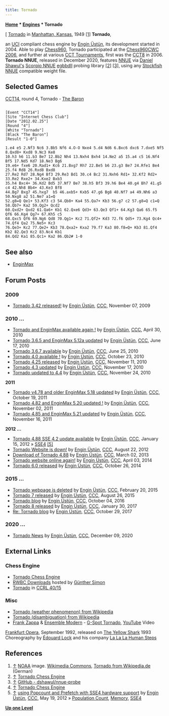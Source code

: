 ```yaml
---
title: Tornado
---
```

**[Home](Home "Home") \* [Engines](Engines "Engines") \* Tornado**



[ [Tornado](https://en.wikipedia.org/wiki/Tornado) in [Manhattan, Kansas](https://en.wikipedia.org/wiki/Manhattan,_Kansas), 1949 <a id="cite-note-1" href="#cite-ref-1">[1]</a>
**Tornado**,  

an [UCI](UCI "UCI") compliant chess engine by [Engin Üstün](Engin_%C3%9Cst%C3%BCn "Engin Üstün"), its development started in 2004. Able to play [Chess960](Chess960 "Chess960"), Tornado participated at the [Chess960CWC 2006](Chess960CWC_2006 "Chess960CWC 2006"), and further at various [CCT Tournaments](CCT_Tournaments "CCT Tournaments"), first was the [CCT8](CCT8 "CCT8") in 2006. **Tornado NNUE**, released in December 2020, features [NNUE](NNUE "NNUE") via [Daniel Shawul's](Daniel_Shawul "Daniel Shawul") [Scorpio NNUE](Scorpio#ScorpioNNUE "Scorpio") [egbbdll](Scorpio#Bitbases "Scorpio") probing library <a id="cite-note-2" href="#cite-ref-2">[2]</a> <a id="cite-note-3" href="#cite-ref-3">[3]</a>, using any [Stockfish NNUE](Stockfish_NNUE "Stockfish NNUE") compatible weight file.



## Selected Games


[CCT14](CCT14 "CCT14"), round 4, Tornado - [The Baron](The_Baron "The Baron")




```

[Event "CCT14"]
[Site "Internet Chess Club"]
[Date "2012.02.25"]
[Round "4"]
[White "Tornado"]
[Black "The Baron"]
[Result "1-0"]

1.e4 e5 2.Nf3 Nc6 3.Bb5 Nf6 4.O-O Nxe4 5.d4 Nd6 6.Bxc6 dxc6 7.dxe5 Nf5 8.Qxd8+ Kxd8 9.Nc3 Ke8 
10.h3 h6 11.b3 Be7 12.Bb2 Nh4 13.Nxh4 Bxh4 14.Ne2 a5 15.a4 c5 16.Nf4 Bf5 17.Nd5 Kd7 18.Ne3 Bg6 
19.e6+ fxe6 20.Rad1+ Kc6 21.Bxg7 Rh7 22.Be5 b6 23.g3 Be7 24.Rfe1 Be4 25.f4 Rd8 26.Rxd8 Bxd8 
27.Re2 Rd7 28.Ng4 Bf3 29.Re3 Bd1 30.c4 Bc2 31.Nxh6 Rd1+ 32.Kf2 Rd2+ 33.Re2 Rxe2+ 34.Kxe2 Bxb3 
35.h4 Bxc4+ 36.Kd2 Bd5 37.Nf7 Be7 38.h5 Bf3 39.h6 Be4 40.g4 Bh7 41.g5 c4 42.Nh8 Bb4+ 43.Ke3 Bf8 
44.Bg7 Bxg7 45.hxg7  b5 46.axb5+ Kxb5 47.g6 Bg8 48.Nf7 a4 49.Nh6 a3 50.Nxg8 a2 51.Ne7 a1=Q 
52.g8=Q Qe1+ 53.Kf3 c3 54.Qb8+ Ka4 55.Qa7+ Kb3 56.g7 c2 57.g8=Q c1=Q 58.Qb7+ Ka2 59.Qg2+ Qcd2
60.Qxd2+ Qxd2 61.Qa6+ Kb1 62.Qxe6 Qd3+ 63.Qe3 Qf1+ 64.Kg3 Qa6 65.f5 Qf6 66.Kg4 Qg7+ 67.Kh5 c5 
68.Qxc5 Qf6 69.Ng6 Qd8 70.Qg1+ Kc2 71.Qf2+ Kd3 72.f6 Qd5+ 73.Kg4 Qc4+ 74.Qf4 Qa2 75.Ne5+ Kc3 
76.Qe3+ Kc2 77.Qe2+ Kb3 78.Qxa2+ Kxa2 79.f7 Ka3 80.f8=Q+ Kb3 81.Qf4 Kb2 82.Qe3 Kc2 83.Nc4 Kb1
84.Qd2 Ka1 85.Qc1+ Ka2 86.Qb2# 1-0

```

## See also


* [EnginMax](EnginMax "EnginMax")


## Forum Posts


### 2009


* [Tornado 3.42 released!](http://www.talkchess.com/forum/viewtopic.php?t=30525) by [Engin Üstün](Engin_%C3%9Cst%C3%BCn "Engin Üstün"), [CCC](CCC "CCC"), November 07, 2009


### 2010 ...


* [Tornado and EnginMax available again !](http://www.talkchess.com/forum/viewtopic.php?t=34081) by [Engin Üstün](Engin_%C3%9Cst%C3%BCn "Engin Üstün"), [CCC](CCC "CCC"), April 30, 2010
* [Tornado 3.6.5 and EnginMax 5.12a updated](http://www.talkchess.com/forum/viewtopic.php?t=34987) by [Engin Üstün](Engin_%C3%9Cst%C3%BCn "Engin Üstün"), [CCC](CCC "CCC"), June 17, 2010
* [Tornado 3.6.7 available](http://www.talkchess.com/forum/viewtopic.php?t=35149) by [Engin Üstün](Engin_%C3%9Cst%C3%BCn "Engin Üstün"), [CCC](CCC "CCC"), June 25, 2010
* [Tornado 4.0 available !](http://www.talkchess.com/forum/viewtopic.php?t=36460) by [Engin Üstün](Engin_%C3%9Cst%C3%BCn "Engin Üstün"), [CCC](CCC "CCC"), October 23, 2010
* [Tornado 4.25 released](http://www.talkchess.com/forum/viewtopic.php?t=36660) by [Engin Üstün](Engin_%C3%9Cst%C3%BCn "Engin Üstün"), [CCC](CCC "CCC"), November 11, 2010
* [Tornado 4.3 updated](http://www.talkchess.com/forum/viewtopic.php?t=36741) by [Engin Üstün](Engin_%C3%9Cst%C3%BCn "Engin Üstün"), [CCC](CCC "CCC"), November 17, 2010
* [Tornado updated to 4.4](http://www.talkchess.com/forum/viewtopic.php?t=36809) by [Engin Üstün](Engin_%C3%9Cst%C3%BCn "Engin Üstün"), [CCC](CCC "CCC"), November 24, 2010


**2011**



* [Tornado v4.78 and older EnginMax 5.18 updated](http://www.talkchess.com/forum/viewtopic.php?t=40831) by [Engin Üstün](Engin_%C3%9Cst%C3%BCn "Engin Üstün"), [CCC](CCC "CCC"), October 19, 2011
* [Tornado 4.82 and EnginMax 5.20 updated !](http://www.talkchess.com/forum/viewtopic.php?t=40979) by [Engin Üstün](Engin_%C3%9Cst%C3%BCn "Engin Üstün"), [CCC](CCC "CCC"), November 02, 2011
* [Tornado 4.85 and EnginMax 5.21 updated](http://www.talkchess.com/forum/viewtopic.php?t=41107) by [Engin Üstün](Engin_%C3%9Cst%C3%BCn "Engin Üstün"), [CCC](CCC "CCC"), November 16, 2011


**2012 ...**



* [Tornado 4.88 SSE 4.2 update available](http://www.talkchess.com/forum/viewtopic.php?t=42009) by [Engin Üstün](Engin_%C3%9Cst%C3%BCn "Engin Üstün"), [CCC](CCC "CCC"), January 15, 2012 » [SSE4](SSE4 "SSE4") <a id="cite-note-5" href="#cite-ref-5">[5]</a>
* [Tornado Website is down!](http://www.talkchess.com/forum/viewtopic.php?t=44866) by [Engin Üstün](Engin_%C3%9Cst%C3%BCn "Engin Üstün"), [CCC](CCC "CCC"), August 22, 2012
* [Download of Tornado 4.88](http://www.talkchess.com/forum/viewtopic.php?t=47391) by [Engin Üstün](Engin_%C3%9Cst%C3%BCn "Engin Üstün"), [CCC](CCC "CCC"), March 02, 2013
* [Tornado website online again!](http://www.talkchess.com/forum/viewtopic.php?t=51844) by [Engin Üstün](Engin_%C3%9Cst%C3%BCn "Engin Üstün"), [CCC](CCC "CCC"), April 03, 2014
* [Tornado 6.0 released](http://www.talkchess.com/forum/viewtopic.php?t=54148) by [Engin Üstün](Engin_%C3%9Cst%C3%BCn "Engin Üstün"), [CCC](CCC "CCC"), October 26, 2014


### 2015 ...


* [Tornado webpage is deleted](http://www.talkchess.com/forum/viewtopic.php?t=55403) by [Engin Üstün](Engin_%C3%9Cst%C3%BCn "Engin Üstün"), [CCC](CCC "CCC"), February 20, 2015
* [Tornado 7 released](http://www.talkchess.com/forum/viewtopic.php?t=57390) by [Engin Üstün](Engin_%C3%9Cst%C3%BCn "Engin Üstün"), [CCC](CCC "CCC"), August 26, 2015
* [Tornado blog](http://www.talkchess.com/forum/viewtopic.php?t=61593) by [Engin Üstün](Engin_%C3%9Cst%C3%BCn "Engin Üstün"), [CCC](CCC "CCC"), October 04, 2016
* [Tornado 8 released](http://www.talkchess.com/forum/viewtopic.php?t=62983) by [Engin Üstün](Engin_%C3%9Cst%C3%BCn "Engin Üstün"), [CCC](CCC "CCC"), January 30, 2017
* [Re: Tornado blog](http://www.talkchess.com/forum/viewtopic.php?t=61593&start=2) by [Engin Üstün](Engin_%C3%9Cst%C3%BCn "Engin Üstün"), [CCC](CCC "CCC"), October 29, 2017


### 2020 ...


* [Tornado News](http://www.talkchess.com/forum3/viewtopic.php?f=2&t=76027) by [Engin Üstün](Engin_%C3%9Cst%C3%BCn "Engin Üstün"), [CCC](CCC "CCC"), December 09, 2020


## External Links


### Chess Engine


* [Tornado Chess Engine](https://sites.google.com/view/tornadochess/start)
* [RWBC Downloads](http://www.rwbc-chess.de/download.htm) hosted by [Günther Simon](G%C3%BCnther_Simon "Günther Simon")
* [Tornado](http://ccrl.chessdom.com/ccrl/4040/cgi/compare_engines.cgi?family=Tornado&print=Rating+list&print=Results+table&print=LOS+table&print=Ponder+hit+table&print=Eval+difference+table&print=Comopp+gamenum+table&print=Overlap+table&print=Score+with+common+opponents) in [CCRL 40/15](CCRL "CCRL")


### Misc


* [Tornado (weather phenomenon) from Wikipedia](https://en.wikipedia.org/wiki/Tornado)
* [Tornado (disambiguation) from Wikipedia](https://en.wikipedia.org/wiki/Tornado_%28disambiguation%29)
* [Frank Zappa](Category:Frank_Zappa "Category:Frank Zappa") & [Ensemble Modern](https://en.wikipedia.org/wiki/Ensemble_Modern) - [G-Spot Tornado](https://en.wikipedia.org/wiki/Jazz_from_Hell#Album_information), [YouTube](https://en.wikipedia.org/wiki/YouTube) Video


 [Frankfurt Opera](https://en.wikipedia.org/wiki/Opern-_und_Schauspielhaus_Frankfurt), September 1992, released on [The Yellow Shark](https://en.wikipedia.org/wiki/The_Yellow_Shark) 1993
 Choreography by [Édouard Lock](https://en.wikipedia.org/wiki/%C3%89douard_Lock) and his company [La La La Human Steps](https://en.wikipedia.org/wiki/La_La_La_Human_Steps)
 
## References


 1. <a id="cite-ref-1" href="#cite-note-1">↑</a> [NOAA](https://en.wikipedia.org/wiki/National_Oceanic_and_Atmospheric_Administration) image. [Wikimedia Commons](https://en.wikipedia.org/wiki/Wikimedia_Commons), [Tornado from Wikipedia.de](http://de.wikipedia.org/wiki/Tornado) (German) 
2. <a id="cite-ref-2" href="#cite-note-2">↑</a> [Tornado Chess Engine](https://sites.google.com/view/tornadochess/start)
3. <a id="cite-ref-3" href="#cite-note-3">↑</a> [GitHub - dshawul/nnue-probe](https://github.com/dshawul/nnue-probe)
4. <a id="cite-ref-4" href="#cite-note-4">↑</a> [Tornado Chess Engine](https://sites.google.com/view/tornadochess/start)
5. <a id="cite-ref-5" href="#cite-note-5">↑</a> [using Popcount and Prefetch with SSE4 hardware support](http://www.talkchess.com/forum/viewtopic.php?t=43771) by [Engin Üstün](Engin_%C3%9Cst%C3%BCn "Engin Üstün"), [CCC](CCC "CCC"), May 19, 2012 » [Population Count](Population_Count "Population Count"), [Memory](Memory "Memory"), [SSE4](SSE4 "SSE4")

**[Up one Level](Engines "Engines")**







 
